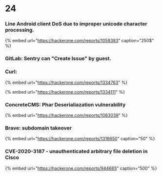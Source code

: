 # 24

### Line Android client DoS due to improper unicode character processing.

{% embed url="https://hackerone.com/reports/1058383" caption="250$" %}

### GitLab: Sentry can "Create Issue" by guest.



### Curl: 

{% embed url="https://hackerone.com/reports/1334763" %}

{% embed url="https://hackerone.com/reports/1334111" %}



### ConcreteCMS: Phar Deserialiazation vulnerability

{% embed url="https://hackerone.com/reports/1063039" %}



### Brave: subdomain takeover

{% embed url="https://hackerone.com/reports/1316650" caption="50" %}



### CVE-2020-3187 - unauthenticated arbitrary file deletion in Cisco

{% embed url="https://hackerone.com/reports/944665" caption="500" %}



